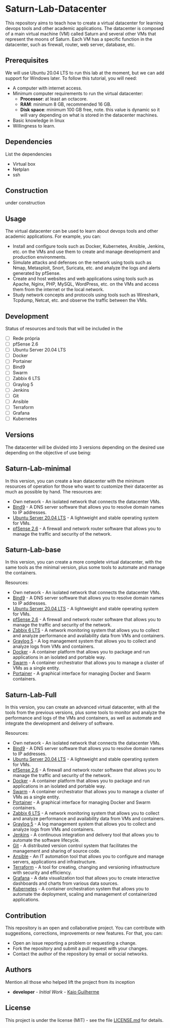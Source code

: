 # Saturn-Lab-Datacenter

This repository aims to teach how to create a virtual datacenter for learning devops tools and other academic applications. The datacenter is composed of a main virtual machine (VM) called Saturn and several other VMs that represent the moons of Saturn. Each VM has a specific function in the datacenter, such as firewall, router, web server, database, etc.

## Prerequisites

We will use Ubuntu 20.04 LTS to run this lab at the moment, but we can add support for Windows later. To follow this tutorial, you will need:

- A computer with internet access.
- Minimum computer requirements to run the virtual datacenter:
    - **Processor**: at least an octacore.
    - **RAM**: minimum 8 GB, recommended 16 GB.
    - **Disk space**: minimum 100 GB free, note. this value is dynamic so it will vary depending on what is stored in the datacenter machines.
- Basic knowledge in linux
- Willingness to learn.

## Dependencies

List the dependencies

- Virtual box
- Netplan
- ssh

## Construction

under construction

## Usage

The virtual datacenter can be used to learn about devops tools and other academic applications. For example, you can:

- Install and configure tools such as Docker, Kubernetes, Ansible, Jenkins, etc. on the VMs and use them to create and manage development and production environments.
- Simulate attacks and defenses on the network using tools such as Nmap, Metasploit, Snort, Suricata, etc. and analyze the logs and alerts generated by pfSense.
- Create and host websites and web applications using tools such as Apache, Nginx, PHP, MySQL, WordPress, etc. on the VMs and access them from the internet or the local network.
- Study network concepts and protocols using tools such as Wireshark, Tcpdump, Netcat, etc. and observe the traffic between the VMs.

## Development

Status of resources and tools that will be included in the

- [ ]  Rede própria
- [ ]  pfSense 2.6
- [ ]  Ubuntu Server 20.04 LTS
- [ ]  Docker
- [ ]  Portainer
- [ ]  Bind9
- [ ]  Swarm
- [ ]  Zabbix 6 LTS
- [ ]  Graylog 5
- [ ]  Jenkins
- [ ]  Git
- [ ]  Ansible
- [ ]  Terraform
- [ ]  Grafana
- [ ]  Kubernetes

## Versions

The datacenter will be divided into 3 versions depending on the desired use depending on the objective of use being:

## Saturn-Lab-minimal

In this version, you can create a lean datacenter with the minimum resources of operation for those who want to customize their datacenter as much as possible by hand. The resources are:

- Own network - An isolated network that connects the datacenter VMs.
- [Bind9](https://www.isc.org/bind/) - A DNS server software that allows you to resolve domain names to IP addresses.
- [Ubuntu Server 20.04 LTS](https://ubuntu.com/server) - A lightweight and stable operating system for VMs.
- [pfSense 2.6](https://www.pfsense.org/) - A firewall and network router software that allows you to manage the traffic and security of the network.

## Saturn-Lab-base

In this version, you can create a more complete virtual datacenter, with the same tools as the minimal version, plus some tools to automate and manage the containers.

Resources:

- Own network - An isolated network that connects the datacenter VMs.
- [Bind9](https://www.isc.org/bind/) - A DNS server software that allows you to resolve domain names to IP addresses.
- [Ubuntu Server 20.04 LTS](https://ubuntu.com/server) - A lightweight and stable operating system for VMs.
- [pfSense 2.6](https://www.pfsense.org/) - A firewall and network router software that allows you to manage the traffic and security of the network.
- [Zabbix 6 LTS](https://www.zabbix.com/features) - A network monitoring system that allows you to collect and analyze performance and availability data from VMs and containers.
- [Graylog 5](https://www.graylog.org/) - A log management system that allows you to collect and analyze logs from VMs and containers.
- [Docker](https://www.docker.com/) - A container platform that allows you to package and run applications in an isolated and portable way.
- [Swarm](https://docs.docker.com/engine/swarm/) - A container orchestrator that allows you to manage a cluster of VMs as a single entity.
- [Portainer](https://www.portainer.io/) - A graphical interface for managing Docker and Swarm containers.

## Saturn-Lab-Full

In this version, you can create an advanced virtual datacenter, with all the tools from the previous versions, plus some tools to monitor and analyze the performance and logs of the VMs and containers, as well as automate and integrate the development and delivery of software.

Resources:

- Own network - An isolated network that connects the datacenter VMs.
- [Bind9](https://www.isc.org/bind/) - A DNS server software that allows you to resolve domain names to IP addresses.
- [Ubuntu Server 20.04 LTS](https://ubuntu.com/server) - A lightweight and stable operating system for VMs.
- [pfSense 2.6](https://www.pfsense.org/) - A firewall and network router software that allows you to manage the traffic and security of the network.
- [Docker](https://www.docker.com/) - A container platform that allows you to package and run applications in an isolated and portable way.
- [Swarm](https://docs.docker.com/engine/swarm/) - A container orchestrator that allows you to manage a cluster of VMs as a single entity.
- [Portainer](https://www.portainer.io/) - A graphical interface for managing Docker and Swarm containers.
- [Zabbix 6 LTS](https://www.zabbix.com/) - A network monitoring system that allows you to collect and analyze performance and availability data from VMs and containers.
- [Graylog 5](https://www.graylog.org/) - A log management system that allows you to collect and analyze logs from VMs and containers.
- [Jenkins](https://www.jenkins.io/) - A continuous integration and delivery tool that allows you to automate the software lifecycle.
- [Git](https://git-scm.com/) - A distributed version control system that facilitates the management and sharing of source code.
- [Ansible](https://www.ansible.com/) - An IT automation tool that allows you to configure and manage servers, applications and infrastructure.
- [Terraform](https://www.terraform.io/) - A tool for creating, changing and versioning infrastructure with security and efficiency.
- [Grafana](https://grafana.com/) - A data visualization tool that allows you to create interactive dashboards and charts from various data sources.
- [Kubernetes](https://kubernetes.io/) - A container orchestration system that allows you to automate the deployment, scaling and management of containerized applications.

## Contribution

This repository is an open and collaborative project. You can contribute with suggestions, corrections, improvements or new features. For that, you can:

- Open an issue reporting a problem or requesting a change.
- Fork the repository and submit a pull request with your changes.
- Contact the author of the repository by email or social networks.

## Authors

Mention all those who helped lift the project from its inception

- **developer** - *Initial Work* - [Kaio Guilherme](https://github.com/Kaioguilherme1)

## License

This project is under the license (MIT) - see the file [LICENSE.md](https://github.com/Kaioguilherme1/Saturn-Lab-Datacenter/blob/main/LICENSE) for details.
